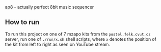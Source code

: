 ap8 - actually perfect 8bit music sequencer

## How to run

To run this project on one of 7 mzapo kits from the `postel.felk.cvut.cz` server, run one of `./run/x.sh` shell scripts, where `x` denotes the position of the kit from left to right as seen on YouTube stream.

